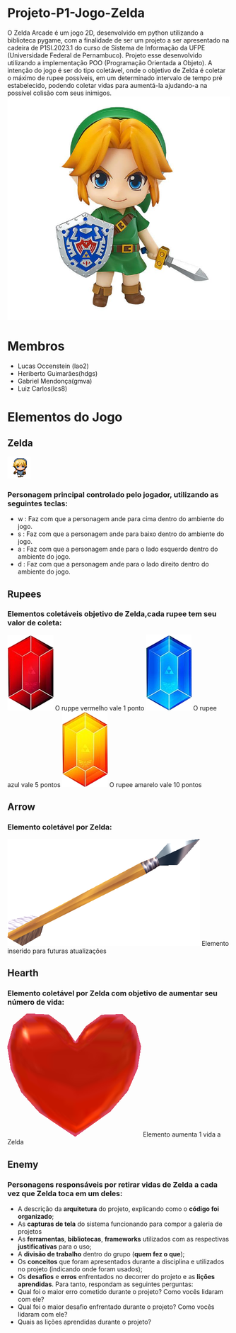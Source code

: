 # Projeto-P1-Jogo-Zelda

O Zelda Arcade é um jogo 2D, desenvolvido em python utilizando a biblioteca pygame, com a finalidade de ser um projeto a ser apresentado na cadeira de P1SI.2023.1 do curso de Sistema de Informação da UFPE (Universidade Federal de Pernambuco). Projeto esse desenvolvido utilizando a implementação POO (Programação Orientada a Objeto). A intenção do jogo é ser do tipo coletável, onde o objetivo de Zelda é coletar o máximo de rupee possíveis, em um determinado intervalo de tempo pré estabelecido, podendo coletar vidas para aumentá-la ajudando-a na possível colisão com seus inimigos.
![Imagem do personagem do jogo](https://github.com/lcs8/Projeto-P1-Jogo-Zelda/blob/main/sprits/Zelda.jpg)

# Membros
- Lucas Occenstein (lao2)
- Heriberto Guimarães(hdgs)
- Gabriel Mendonça(gmva)
- Luiz Carlos(lcs8)

# Elementos do Jogo
## Zelda
![](https://github.com/lcs8/Projeto-P1-Jogo-Zelda/blob/main/sprits/links%20sprites/down.png)  
### Personagem principal controlado pelo jogador, utilizando as seguintes teclas:
- w : Faz com que a personagem ande para cima dentro do ambiente do jogo.
- s : Faz com que a personagem ande para baixo dentro do ambiente do jogo.
- a : Faz com que a personagem ande para o lado esquerdo dentro do ambiente do jogo.
- d : Faz com que a personagem ande para o lado direito dentro do ambiente do jogo.
## Rupees
### Elementos coletáveis objetivo de Zelda,cada rupee tem seu valor de coleta:
![](https://github.com/lcs8/Projeto-P1-Jogo-Zelda/blob/main/sprits/red_rupee.png) O ruppe vermelho vale 1 ponto
![](https://github.com/lcs8/Projeto-P1-Jogo-Zelda/blob/main/sprits/blue_rupee.png) O rupee azul vale 5 pontos
![](https://github.com/lcs8/Projeto-P1-Jogo-Zelda/blob/main/sprits/yellow_rupee.png) O rupee amarelo vale 10 pontos
## Arrow
### Elemento coletável por Zelda:
![](https://github.com/lcs8/Projeto-P1-Jogo-Zelda/blob/main/sprits/Arrow.png) Elemento inserido para futuras atualizações
## Hearth
### Elemento coletável por Zelda com objetivo de aumentar seu número de vida:
![](https://github.com/lcs8/Projeto-P1-Jogo-Zelda/blob/main/sprits/Hearth.png) Elemento aumenta 1 vida a Zelda
## Enemy
### Personagens responsáveis por retirar vidas de Zelda a cada vez que Zelda toca em um deles:


- A descrição da **arquitetura** do projeto, explicando como o **código foi organizado**;
- As **capturas de tela** do sistema funcionando para compor a galeria de projetos
- As **ferramentas**, **bibliotecas**, **frameworks** utilizados com as respectivas **justificativas** para o uso;
- A **divisão de trabalho** dentro do grupo (**quem fez o que**);
- Os **conceitos** que foram apresentados durante a disciplina e utilizados no projeto (indicando onde foram usados);
- Os **desafios** e **erros** enfrentados no decorrer do projeto e as **lições aprendidas**. Para tanto, respondam as seguintes perguntas:
- Qual foi o maior erro cometido durante o projeto? Como vocês lidaram com ele?
- Qual foi o maior desafio enfrentado durante o projeto? Como vocês lidaram com ele?
- Quais as lições aprendidas durante o projeto?
